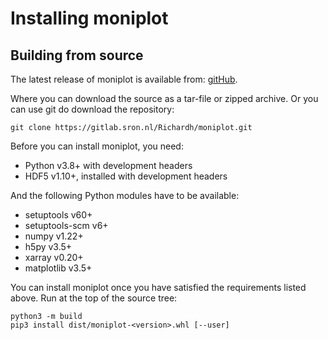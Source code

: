 Installing moniplot
===================

Building from source
--------------------

The latest release of moniplot is available from:
[gitHub](https://github.com/rmvanhees/moniplot).

Where you can download the source as a tar-file or zipped archive.
Or you can use git do download the repository:

    git clone https://gitlab.sron.nl/Richardh/moniplot.git
	
Before you can install moniplot, you need:

 * Python v3.8+ with development headers
 * HDF5 v1.10+, installed with development headers

And the following Python modules have to be available:
 * setuptools v60+
 * setuptools-scm v6+
 * numpy v1.22+
 * h5py v3.5+
 * xarray v0.20+
 * matplotlib v3.5+
	
You can install moniplot once you have satisfied the requirements listed
above. Run at the top of the source tree:

    python3 -m build
    pip3 install dist/moniplot-<version>.whl [--user]
